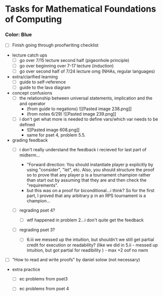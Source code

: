 # Tasks for Mathematical Foundations of Computing
### Color: Blue

- [ ] Finish going through proofwriting checklist

- lecture catch ups
	- [ ] go over 7/15 lecture second half (pigeonhole principle)
	- [ ] go over beginning over 7-17 lecture (induction)
	- [ ] go over second half of 7/24 lecture omg (NHAs, regular languages)

- extra/clarified learning
	- [ ] guide to self-reference
	- [ ] guide to the lava diagram

- concept confusions
	- [ ] the relationship between universal statements, implication and the and operator
		- (from guide to negations) ![[Pasted image 238.png]]
		- (from notes 6/29) ![[Pasted image 239.png]]
	- [ ] i don't get what more is needed to define vars/which var needs to be defined
		- ![[Pasted image 608.png]]
		- same for pset 4, problem 5.5.



- grading feedback
	- [ ] i don't really understand the feedback i recieved for last part of midterm...
		- "Forward direction: You should instantiate player p explicitly by using "consider", "let", etc. Also, you should structure the proof so to prove that any player p is a tournament champion rather than start out by assuming that they are and then check the "requirements".
		- but this was on a proof for biconditional...i think? So for the first part, I proved that any arbitrary p in an RPS tournament is a champion...

	- [ ] regrading pset 4?
		- [ ] wtf happened in problem 2...i don't quite get the feedback
	- [ ] regrading pset 3?
		- [ ] 6.iii we messed up the intuition, but shouldn't we still get partial credit for execution or readability? (like we did in 5.ii - messed up intuition, but got partial for readibility ) - max +2 oof no nwm


- [ ] "How to read and write proofs" by daniel solow (not necessary)

- extra practice
	- [ ] ec problems from pset3
	- [ ] ec problems from pset 4


